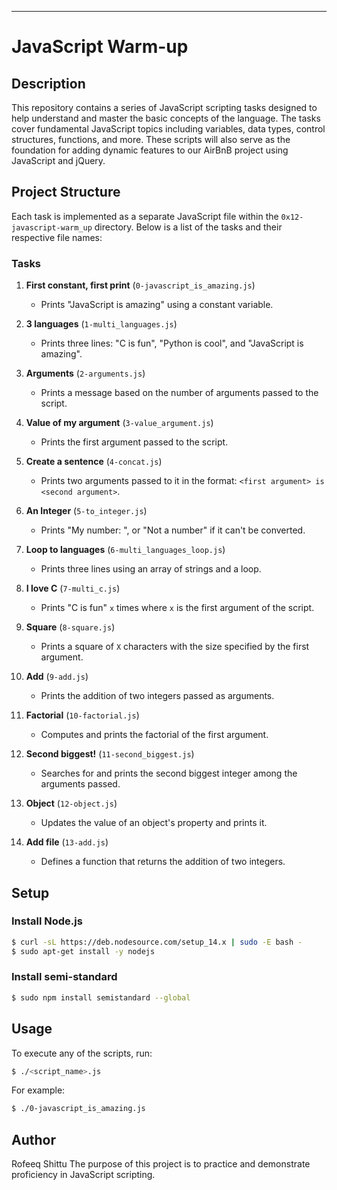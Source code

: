 ---

# JavaScript Warm-up

## Description

This repository contains a series of JavaScript scripting tasks designed to help understand and master the basic concepts of the language. The tasks cover fundamental JavaScript topics including variables, data types, control structures, functions, and more. These scripts will also serve as the foundation for adding dynamic features to our AirBnB project using JavaScript and jQuery.

## Project Structure

Each task is implemented as a separate JavaScript file within the `0x12-javascript-warm_up` directory. Below is a list of the tasks and their respective file names:

### Tasks

1. **First constant, first print** (`0-javascript_is_amazing.js`)
   - Prints "JavaScript is amazing" using a constant variable.

2. **3 languages** (`1-multi_languages.js`)
   - Prints three lines: "C is fun", "Python is cool", and "JavaScript is amazing".

3. **Arguments** (`2-arguments.js`)
   - Prints a message based on the number of arguments passed to the script.

4. **Value of my argument** (`3-value_argument.js`)
   - Prints the first argument passed to the script.

5. **Create a sentence** (`4-concat.js`)
   - Prints two arguments passed to it in the format: `<first argument> is <second argument>`.

6. **An Integer** (`5-to_integer.js`)
   - Prints "My number: <first argument converted to an integer>", or "Not a number" if it can't be converted.

7. **Loop to languages** (`6-multi_languages_loop.js`)
   - Prints three lines using an array of strings and a loop.

8. **I love C** (`7-multi_c.js`)
   - Prints "C is fun" `x` times where `x` is the first argument of the script.

9. **Square** (`8-square.js`)
   - Prints a square of `X` characters with the size specified by the first argument.

10. **Add** (`9-add.js`)
    - Prints the addition of two integers passed as arguments.

11. **Factorial** (`10-factorial.js`)
    - Computes and prints the factorial of the first argument.

12. **Second biggest!** (`11-second_biggest.js`)
    - Searches for and prints the second biggest integer among the arguments passed.

13. **Object** (`12-object.js`)
    - Updates the value of an object's property and prints it.

14. **Add file** (`13-add.js`)
    - Defines a function that returns the addition of two integers.


## Setup

### Install Node.js
```sh
$ curl -sL https://deb.nodesource.com/setup_14.x | sudo -E bash -
$ sudo apt-get install -y nodejs
```

### Install semi-standard
```sh
$ sudo npm install semistandard --global
```

## Usage

To execute any of the scripts, run:
```sh
$ ./<script_name>.js
```

For example:
```sh
$ ./0-javascript_is_amazing.js
```

## Author

Rofeeq Shittu
 The purpose of this project is to practice and demonstrate proficiency in JavaScript scripting.

```
